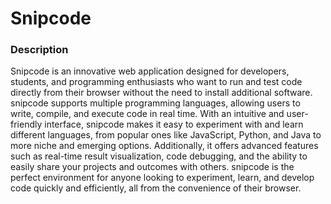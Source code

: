 # Snipcode
### Description
Snipcode is an innovative web application designed for developers, students, and programming enthusiasts who want to run and test code directly from their browser without the need to install additional software. snipcode supports multiple programming languages, allowing users to write, compile, and execute code in real time. With an intuitive and user-friendly interface, snipcode makes it easy to experiment with and learn different languages, from popular ones like JavaScript, Python, and Java to more niche and emerging options. Additionally, it offers advanced features such as real-time result visualization, code debugging, and the ability to easily share your projects and outcomes with others. snipcode is the perfect environment for anyone looking to experiment, learn, and develop code quickly and efficiently, all from the convenience of their browser.
